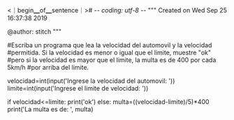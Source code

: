 <｜begin▁of▁sentence｜># -*- coding: utf-8 -*-
"""
Created on Wed Sep 25 16:37:38 2019

@author: stitch
"""

#Escriba un programa que lea la velocidad del automovil y la velocidad 
#permitida. Si la velocidad es menor o igual que el limite, muestre "ok"
#pero si la velocidad es mayor que el limite, la multa es de 400 por cada 5km/h
#por arriba del limite.

velocidad=int(input('Ingrese la velocidad del automovil: '))
limite=int(input('Ingrese el limite de velocidad: '))

if velocidad<=limite:
    print('ok')
else:
    multa=((velocidad-limite)/5)*400
    print('La multa es de: ', multa)
    